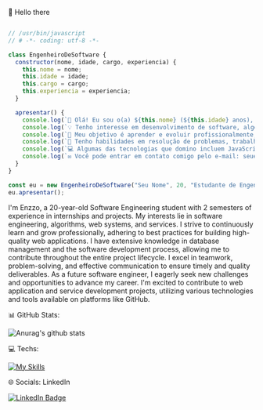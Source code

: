 👋 Hello there

```javascript

// /usr/bin/javascript
// # -*- coding: utf-8 -*-

class EngenheiroDeSoftware {
  constructor(nome, idade, cargo, experiencia) {
    this.nome = nome;
    this.idade = idade;
    this.cargo = cargo;
    this.experiencia = experiencia;
  }

  apresentar() {
    console.log(`👋 Olá! Eu sou o(a) ${this.nome} (${this.idade} anos), um(a) ${this.cargo} com ${this.experiencia} de experiência.`);
    console.log(`💡 Tenho interesse em desenvolvimento de software, algoritmos e sistemas web.`);
    console.log(`🎯 Meu objetivo é aprender e evoluir profissionalmente, buscando as melhores práticas para construir aplicações web de alta qualidade.`);
    console.log(`🔧 Tenho habilidades em resolução de problemas, trabalho em equipe e comunicação efetiva.`);
    console.log(`💻 Algumas das tecnologias que domino incluem JavaScript, Java, HTML, CSS, Git e MySQL.`);
    console.log(`✉️ Você pode entrar em contato comigo pelo e-mail: seuemail@example.com.`);
  }
}

const eu = new EngenheiroDeSoftware("Seu Nome", 20, "Estudante de Engenharia de Software", "2 semestres");
eu.apresentar();


```

I'm Enzzo, a 20-year-old Software Engineering student with 2 semesters of experience in internships and projects. My interests lie in software engineering, algorithms, web systems, and services. I strive to continuously learn and grow professionally, adhering to best practices for building high-quality web applications. I have extensive knowledge in database management and the software development process, allowing me to contribute throughout the entire project lifecycle. I excel in teamwork, problem-solving, and effective communication to ensure timely and quality deliverables. As a future software engineer, I eagerly seek new challenges and opportunities to advance my career. I'm excited to contribute to web application and service development projects, utilizing various technologies and tools available on platforms like GitHub.

📊 GitHub Stats:


![Anurag's github stats](https://github-readme-stats.vercel.app/api?username=ebertoncello12)



💻 Techs: 

 [![My Skills](https://skillicons.dev/icons?i=js,java,nodejs,bootstrap,jquery,mysql)](https://skillicons.dev)


 🌐 Socials:
 LinkedIn


 <a href="https://www.linkedin.com/in/enzzo-ferrari-099138238/">
    <img src="https://img.shields.io/badge/LinkedIn-blue?style=for-the-badge&logo=linkedin&logoColor=white" alt="LinkedIn Badge"/>
  </a>







